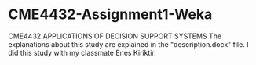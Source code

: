 # CME4432-Assignment1-Weka
CME4432 APPLICATIONS OF DECISION SUPPORT SYSTEMS
The explanations about this study are explained in the "description.docx" file. I did this study with my classmate Enes Kiriktir.
